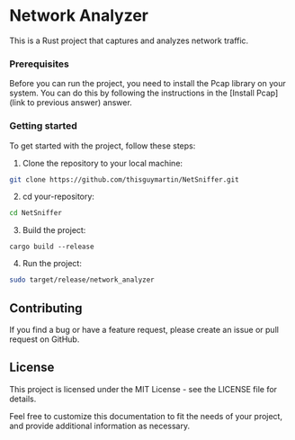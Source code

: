 # Network Analyzer

This is a Rust project that captures and analyzes network traffic.

### Prerequisites

Before you can run the project, you need to install the Pcap library on your system. You can do this by following the instructions in the [Install Pcap](link to previous answer) answer.

### Getting started

To get started with the project, follow these steps:

1. Clone the repository to your local machine:

```bash
git clone https://github.com/thisguymartin/NetSniffer.git
```

2. cd your-repository:

```bash
cd NetSniffer
```

3. Build the project:

```
cargo build --release
```

4. Run the project:

```bash
sudo target/release/network_analyzer
```

## Contributing

If you find a bug or have a feature request, please create an issue or pull request on GitHub.

## License

This project is licensed under the MIT License - see the LICENSE file for details.

Feel free to customize this documentation to fit the needs of your project, and provide additional information as necessary.
